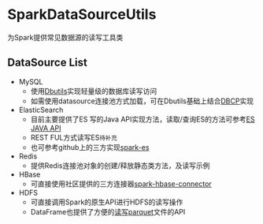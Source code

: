 # SparkDataSourceUtils
为Spark提供常见数据源的读写工具类

## DataSource List
- MySQL
  - 使用[Dbutils](https://commons.apache.org/proper/commons-dbutils/)实现轻量级的数据库读写访问
  - 如需使用datasource连接池方式加载，可在Dbutils基础上结合[DBCP](https://commons.apache.org/proper/commons-dbcp/)实现
- ElasticSearch
  - 目前主要提供了ES 写的Java API实现方法，读取/查询ES的方法可参考[ES JAVA API](https://www.elastic.co/guide/en/elasticsearch/client/java-api/current/java-api.html)
  - REST FUL方式读写ES`待补充`
  - 也可参考github上的三方实现[spark-es](https://github.com/SHSE/spark-es)
- Redis
  - 提供Redis连接池对象的创建/释放静态类方法，及读写示例 
- HBase
  - 可直接使用社区提供的三方连接器[spark-hbase-connector](https://github.com/nerdammer/spark-hbase-connector) 
- HDFS
  - 可直接调用Spark的原生API进行HDFS的读写操作
  - DataFrame也提供了方便的[读写parquet](http://spark.apache.org/docs/latest/sql-programming-guide.html#loading-data-programmatically)文件的API
